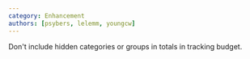 ```yaml
---
category: Enhancement
authors: [psybers, lelemm, youngcw]
---
```


Don't include hidden categories or groups in totals in tracking budget.
